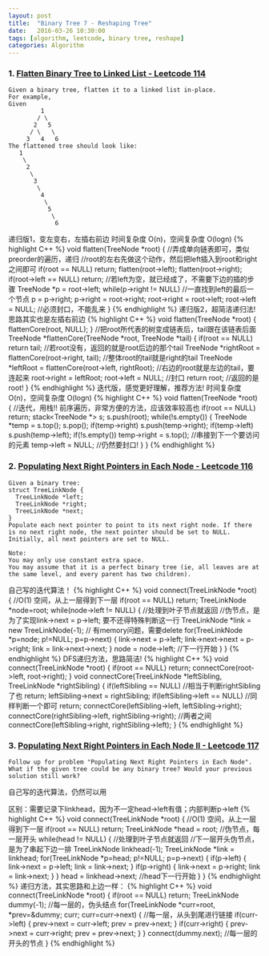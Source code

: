 ```yaml
---
layout: post
title:  "Binary Tree 7 - Reshaping Tree"
date:   2016-03-26 10:30:00
tags: [algorithm, leetcode, binary tree, reshape]
categories: Algorithm
---
```


### 1. [Flatten Binary Tree to Linked List - Leetcode 114](https://leetcode.com/problems/flatten-binary-tree-to-linked-list/)
```
Given a binary tree, flatten it to a linked list in-place.
For example,
Given
         1
        / \
       2   5
      / \   \
     3   4   6
The flattened tree should look like:
   1
    \
     2
      \
       3
        \
         4
          \
           5
            \
             6
```

递归版1，变左变右，左插右前边 时间复杂度 O(n)，空间复杂度 O(logn)
{% highlight C++ %}
void flatten(TreeNode *root) {
    //弄成单向链表即可，类似preorder的遍历，递归
    //root的左右先做这个动作，然后把left插入到root和right之间即可
    if(root == NULL)    return;
    flatten(root->left);
    flatten(root->right);
    if(root->left == NULL)  return; //若left为空，就已经成了，不需要下边的插的步骤
    TreeNode *p = root->left;
    while(p->right != NULL)  //一直找到left的最后一个节点 
        p = p->right;
    p->right = root->right;
    root->right = root->left;
    root->left = NULL;    //必须封口，不能乱来
}
{% endhighlight %}
递归版2，超简洁递归法!思路其实也是左插右前边
{% highlight C++ %}
void flatten(TreeNode *root) {
    flattenCore(root, NULL);
}
//把root所代表的树变成链表后，tail跟在该链表后面
TreeNode *flattenCore(TreeNode *root, TreeNode *tail) {
    if(root == NULL) return tail; //若root没有，返回的就是root后边的那个tail
    TreeNode *rightRoot = flattenCore(root->right, tail);   //整体root的tail就是right的tail
    TreeNode *leftRoot = flattenCore(root->left, rightRoot); //右边的root就是左边的tail，要连起来
    root->right = leftRoot;
    root->left = NULL;  //封口
    return root;    //返回的是root!
}
{% endhighlight %}
迭代版，感觉更好理解，推荐方法! 时间复杂度 O(n)，空间复杂度 O(logn)
{% highlight C++ %}
void flatten(TreeNode *root) {
    //迭代，用栈!! 前序遍历，非常方便的方法，应该效率较高也
    if(root == NULL)    return;
    stack<TreeNode *> s;
    s.push(root);
    while(!s.empty()) {
        TreeNode *temp = s.top();
        s.pop();
        if(temp->right)  s.push(temp->right);
        if(temp->left)   s.push(temp->left);
        if(!s.empty())
            temp->right = s.top(); //串接到下一个要访问的元素
        temp->left = NULL;  //仍然要封口!
    }
}
{% endhighlight %}

### 2. [Populating Next Right Pointers in Each Node - Leetcode 116](https://leetcode.com/problems/populating-next-right-pointers-in-each-node/)
```
Given a binary tree:
struct TreeLinkNode {
  TreeLinkNode *left;
  TreeLinkNode *right;
  TreeLinkNode *next;
}
Populate each next pointer to point to its next right node. If there is no next right node, the next pointer should be set to NULL.
Initially, all next pointers are set to NULL.

Note:
You may only use constant extra space.
You may assume that it is a perfect binary tree (ie, all leaves are at the same level, and every parent has two children).
```

自己写的迭代算法！
{% highlight C++ %}
void connect(TreeLinkNode *root) {
    //O(1) 空间，从上一层得到下一层
    if(root == NULL)    return;
    TreeLinkNode *node=root;
    while(node->left != NULL) { //处理到叶子节点就返回
        //伪节点，是为了实现link->next = p->left; 要不还得特殊判断这一行
        TreeLinkNode *link = new TreeLinkNode(-1);  // 有memory问题，需要delete
        for(TreeLinkNode *p=node; p!=NULL; p=p->next) {
            link->next = p->left;
            link->next->next = p->right;
            link = link->next->next;
        }
        node = node->left;  //下一行开始
    }
}
{% endhighlight %}
DFS递归方法，思路简洁!
{% highlight C++ %}
void connect(TreeLinkNode *root) {
    if(root == NULL)
        return;
    connectCore(root->left, root->right);
}
void connectCore(TreeLinkNode *leftSibling, TreeLinkNode *rightSibling) {
    if(leftSibling == NULL) //相当于判断rightSibling了也
        return;
    leftSibling->next = rightSibling;
    if(leftSibling->left == NULL)   //同样判断一个即可
        return;
    connectCore(leftSibling->left, leftSibling->right);
    connectCore(rightSibling->left, rightSibling->right);
    //两者之间
    connectCore(leftSibling->right, rightSibling->left);
}
{% endhighlight %}

### 3. [Populating Next Right Pointers in Each Node II - Leetcode 117](https://leetcode.com/problems/populating-next-right-pointers-in-each-node-ii/)
```
Follow up for problem "Populating Next Right Pointers in Each Node".
What if the given tree could be any binary tree? Would your previous solution still work?
```

自己写的迭代算法，仍然可以用

区别：需要记录下linkhead，因为不一定head->left有值；内部判断p->left
{% highlight C++ %}
void connect(TreeLinkNode *root) {
    //O(1) 空间，从上一层得到下一层
    if(root == NULL)    return;
    TreeLinkNode *head = root;  //伪节点，每一层开头
    while(head != NULL) { //处理到叶子节点就返回
        //下一层开头伪节点，是为了串起下边一排
        TreeLinkNode linkhead(-1);
        TreeLinkNode *link = linkhead;
        for(TreeLinkNode *p=head; p!=NULL; p=p->next) {
            if(p->left) {
                link->next = p->left;
                link = link->next;
            }
            if(p->right) {
                link->next = p->right;
                link = link->next;
            }
        }
        head = linkhead->next;  //head下一行开始
    }
}
{% endhighlight %}
递归方法，其实思路和上边一样：
{% highlight C++ %}
void connect(TreeLinkNode *root) {
    if(root == NULL)    return;
    TreeLinkNode dummy(-1); //每一层的，伪头结点
    for(TreeLinkNode *curr=root, *prev=&dummy; curr; curr=curr->next) { //每一层，从头到尾进行链接
        if(curr->left) {
            prev->next = curr->left;
            prev = prev->next;
        }
        if(curr->right) {
            prev->next = curr->right;
            prev = prev->next;
        }
    }
    connect(dummy.next);    //每一层的开头的节点
}
{% endhighlight %}
